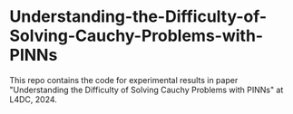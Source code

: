# Understanding-the-Difficulty-of-Solving-Cauchy-Problems-with-PINNs

This repo contains the code for experimental results in paper "Understanding the Difficulty of Solving Cauchy Problems with PINNs" at L4DC, 2024.
